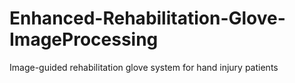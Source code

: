 # Enhanced-Rehabilitation-Glove-ImageProcessing
Image-guided rehabilitation glove system for hand injury patients
